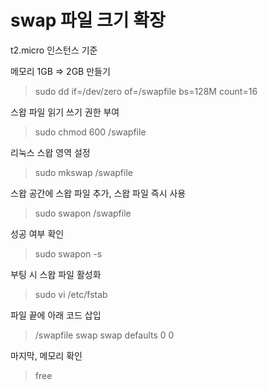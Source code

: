 # swap 파일 크기 확장

t2.micro 인스턴스 기준

메모리 1GB => 2GB 만들기

> sudo dd if=/dev/zero of=/swapfile bs=128M count=16

스왑 파일 읽기 쓰기 권한 부여

> sudo chmod 600 /swapfile

리눅스 스왑 영역 설정

> sudo mkswap /swapfile

스왑 공간에 스왑 파일 추가, 스왑 파일 즉시 사용

> sudo swapon /swapfile

성공 여부 확인

> sudo swapon -s

부팅 시 스왑 파일 활성화

> sudo vi /etc/fstab

파일 끝에 아래 코드 삽입

> /swapfile swap swap defaults 0 0

마지막, 메모리 확인

> free
